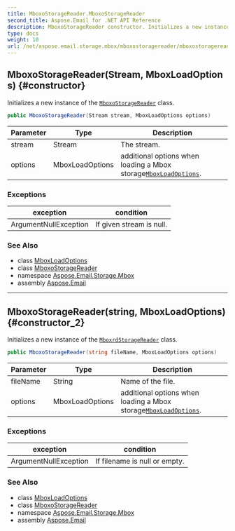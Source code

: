 ```yaml
---
title: MboxoStorageReader.MboxoStorageReader
second_title: Aspose.Email for .NET API Reference
description: MboxoStorageReader constructor. Initializes a new instance of the MboxoStorageReader class
type: docs
weight: 10
url: /net/aspose.email.storage.mbox/mboxostoragereader/mboxostoragereader/
---
```

## MboxoStorageReader(Stream, MboxLoadOptions) {#constructor}

Initializes a new instance of the [`MboxoStorageReader`](../) class.

```csharp
public MboxoStorageReader(Stream stream, MboxLoadOptions options)
```

| Parameter | Type | Description |
| --- | --- | --- |
| stream | Stream | The stream. |
| options | MboxLoadOptions | additional options when loading a Mbox storage[`MboxLoadOptions`](../../mboxloadoptions/). |

### Exceptions

| exception | condition |
| --- | --- |
| ArgumentNullException | If given stream is null. |

### See Also

* class [MboxLoadOptions](../../mboxloadoptions/)
* class [MboxoStorageReader](../)
* namespace [Aspose.Email.Storage.Mbox](../../mboxostoragereader/)
* assembly [Aspose.Email](../../../)

---

## MboxoStorageReader(string, MboxLoadOptions) {#constructor_2}

Initializes a new instance of the [`MboxrdStorageReader`](../../mboxrdstoragereader/) class.

```csharp
public MboxoStorageReader(string fileName, MboxLoadOptions options)
```

| Parameter | Type | Description |
| --- | --- | --- |
| fileName | String | Name of the file. |
| options | MboxLoadOptions | additional options when loading a Mbox storage[`MboxLoadOptions`](../../mboxloadoptions/). |

### Exceptions

| exception | condition |
| --- | --- |
| ArgumentNullException | If filename is null or empty. |

### See Also

* class [MboxLoadOptions](../../mboxloadoptions/)
* class [MboxoStorageReader](../)
* namespace [Aspose.Email.Storage.Mbox](../../mboxostoragereader/)
* assembly [Aspose.Email](../../../)


